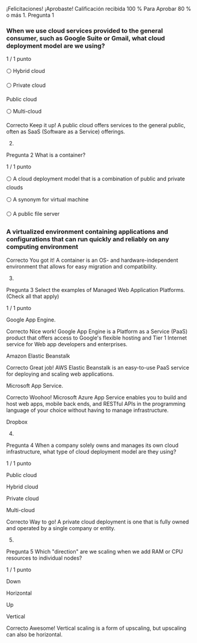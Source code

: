 ¡Felicitaciones! ¡Aprobaste!
Calificación recibida 100 %
Para Aprobar 80 % o más
1.
Pregunta 1
### When we use cloud services provided to the general consumer, such as Google Suite or Gmail, what cloud deployment model are we using?

1 / 1 punto

⚪ Hybrid cloud


⚪ Private cloud


Public cloud


⚪ Multi-cloud

Correcto
Keep it up! A public cloud offers services to the general public, often as SaaS (Software as a Service) offerings.

2.
Pregunta 2
What is a container?

1 / 1 punto

⚪ A cloud deployment model that is a combination of public and private clouds


⚪ A synonym for virtual machine


⚪ A public file server


### A virtualized environment containing applications and configurations that can run quickly and reliably on any computing environment

Correcto
You got it! A container is an OS- and hardware-independent environment that allows for easy migration and compatibility. 

3.
Pregunta 3
Select the examples of Managed Web Application Platforms. (Check all that apply)

1 / 1 punto

Google App Engine.

Correcto
Nice work! Google App Engine is a Platform as a Service (PaaS) product that offers access to Google's flexible hosting and Tier 1 Internet service for Web app developers and enterprises.


Amazon Elastic Beanstalk

Correcto
Great job! AWS Elastic Beanstalk is an easy-to-use PaaS service for deploying and scaling web applications.


Microsoft App Service.

Correcto
Woohoo! Microsoft Azure App Service enables you to build and host web apps, mobile back ends, and RESTful APIs in the programming language of your choice without having to manage infrastructure.


Dropbox

4.
Pregunta 4
When a company solely owns and manages its own cloud infrastructure, what type of cloud deployment model are they using?

1 / 1 punto

Public cloud


Hybrid cloud


Private cloud


Multi-cloud

Correcto
Way to go! A private cloud deployment is one that is fully owned and operated by a single company or entity.

5.
Pregunta 5
Which "direction" are we scaling when we add RAM or CPU resources to individual nodes?

1 / 1 punto

Down


Horizontal


Up


Vertical

Correcto
Awesome! Vertical scaling is a form of upscaling, but upscaling can also be horizontal.
